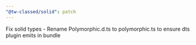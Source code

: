 ```yaml
---
"@tw-classed/solid": patch
---
```


Fix solid types - Rename Polymorphic.d.ts to polymorphic.ts to ensure dts plugin emits in bundle
